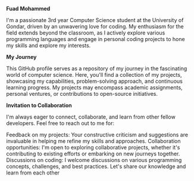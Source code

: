 **Fuad Mohammed**

I'm a passionate 3rd year Computer Science student at the University of Gondar, driven by an unwavering love for coding.
My enthusiasm for the field extends beyond the classroom,
as I actively explore various programming languages and engage in personal coding projects to hone my skills and explore my interests.

**My Journey**

This GitHub profile serves as a repository of my journey in the fascinating world of computer science.
Here, you'll find a collection of my projects, showcasing my capabilities, problem-solving approach, and continuous learning progress.
My projects may encompass academic assignments, personal ventures, or contributions to open-source initiatives.

**Invitation to Collaboration**

I'm always eager to connect, collaborate, and learn from other fellow developers. Feel free to reach out to me for:

Feedback on my projects: Your constructive criticism and suggestions are invaluable in helping me refine my skills and approaches.
Collaboration opportunities: I'm open to exploring collaborative projects, whether it's contributing to existing efforts or embarking on new journeys together.
Discussions on coding: I welcome discussions on various programming concepts, challenges, and best practices. Let's share our knowledge and learn from each other
